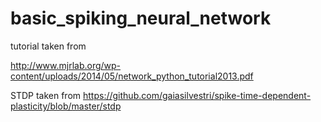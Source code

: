 # basic_spiking_neural_network

tutorial taken from

http://www.mjrlab.org/wp-content/uploads/2014/05/network_python_tutorial2013.pdf

STDP taken from
https://github.com/gaiasilvestri/spike-time-dependent-plasticity/blob/master/stdp